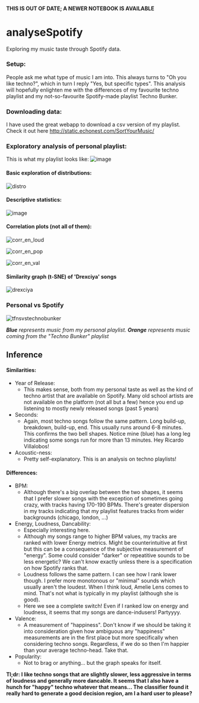 #### THIS IS OUT OF DATE; A NEWER NOTEBOOK IS AVAILABLE

# analyseSpotify

Exploring my music taste through Spotify data.

### Setup: 

People ask me what type of music I am into. This always turns to "Oh you like techno?", which in turn I reply "Yes, but specific types". This analysis will hopefully enlighten me with the differences of my favourite techno playlist and my not-so-favourite Spotify-made playlist Techno Bunker.

### Downloading data:

I have used the great webapp to download a csv version of my playlist. Check it out here http://static.echonest.com/SortYourMusic/

### Exploratory analysis of personal playlist:

This is what my playlist looks like:
![image](https://user-images.githubusercontent.com/44204113/65709832-a8e17500-e089-11e9-92d7-b5eb9529a272.png)

#### Basic exploration of distributions:
![distro](https://user-images.githubusercontent.com/44204113/65709971-efcf6a80-e089-11e9-8db8-20a1466ca6e5.png)

#### Descriptive statistics:
![image](https://user-images.githubusercontent.com/44204113/65710000-feb61d00-e089-11e9-8bd0-31584eb7336c.png)

#### Correlation plots (not all of them):

![corr_en_loud](https://user-images.githubusercontent.com/44204113/65710589-396c8500-e08b-11e9-9791-91d67b18fee8.png)

![corr_en_pop](https://user-images.githubusercontent.com/44204113/65710590-396c8500-e08b-11e9-852d-7bd83fc1d5d4.png)

![corr_en_val](https://user-images.githubusercontent.com/44204113/65710592-396c8500-e08b-11e9-8094-c82ddd30fc7c.png)

#### Similarity graph (t-SNE) of 'Drexciya' songs
![drexciya](https://user-images.githubusercontent.com/44204113/65710225-7a17ce80-e08a-11e9-9e67-5eeba191316e.png)

### Personal vs Spotify
![tfnsvstechnobunker](https://user-images.githubusercontent.com/44204113/65710756-86e8f200-e08b-11e9-87ca-4d146a361e4f.png)


***Blue** represents music from my personal playlist. **Orange** represents music coming from the "Techno Bunker" playlist*


## Inference
#### Similarities:

- Year of Release: 
    - This makes sense, both from my personal taste as well as the kind of techno artist that are available on Spotify. Many old school artists are not available on the platform (not all but a few) hence you end up listening to mostly newly released songs (past 5 years)
- Seconds:
    - Again, most techno songs follow the same pattern. Long build-up, breakdown, build-up, end. This usually runs around 6-8 minutes. This confirms the two bell shapes. Notice mine (blue) has a long leg indicating some songs run for more than 13 minutes. Hey Ricardo Villalobos!
- Acoustic-ness:
    - Pretty self-explanatory. This is an analysis on techno playlists!


#### Differences:
- BPM:
    - Although there's a big overlap between the two shapes, it seems that I prefer slower songs with the exception of sometimes going crazy, with tracks having 170-190 BPMs. There's greater dispersion in my tracks indicating that my playlist features tracks from wider backgrounds (chicago, london, ...)
- Energy, Loudness, Dancability:
    - Especially interesting here.
    - Although my songs range to higher BPM values, my tracks are ranked with lower Energy metrics. Might be counterintuitive at first but this can be a consequence of the subjective measurement of "energy". Some could consider "darker" or repeatitive sounds to be less energetic? We can't know exactly unless there is a specification on how Spotify ranks that. 
    - Loudness follows the same pattern. I can see how I rank lower though. I prefer more monotonous or "minimal" sounds which usually aren't the loudest. When I think loud, Amelie Lens comes to mind. That's not what is typically in my playlist (although she is good).
    - Here we see a complete switch! Even if I ranked low on energy and loudness, it seems that my songs are dance-indusers! Partyyyy.
- Valence:
    - A measurement of "happiness". Don't know if we should be taking it into consideration given how ambiguous any "happiness" measurements are in the first place but more specifically when considering techno songs. Regardless, if we do so then I'm happier than your average techno-head. Take that.
- Popularity:
    - Not to brag or anything... but the graph speaks for itself.
    


**Tl;dr: I like techno songs that are slightly slower, less aggressive in terms of loudness and generally more dancable. It seems that I also have a hunch for "happy" techno whatever that means... The classifier found it really hard to generate a good decision region, am I a hard user to please?**

